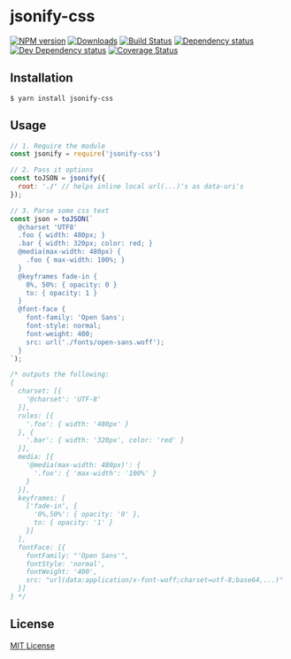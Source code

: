 # jsonify-css

[![NPM version][npm-image]][npm-url] [![Downloads][downloads-image]][npm-url] [![Build Status][travis-image]][travis-url] [![Dependency status][david-dm-image]][david-dm-url] [![Dev Dependency status][david-dm-dev-image]][david-dm-dev-url] [![Coverage Status][coveralls-image]][coveralls-url]

[npm-url]:https://npmjs.org/package/jsonify-css
[downloads-image]:http://img.shields.io/npm/dm/jsonify-css.svg
[npm-image]:http://img.shields.io/npm/v/jsonify-css.svg
[travis-url]:https://travis-ci.org/jozanza/jsonify-css
[travis-image]:http://img.shields.io/travis/jozanza/jsonify-css/master.svg
[david-dm-url]:https://david-dm.org/jozanza/jsonify-css
[david-dm-image]:https://img.shields.io/david/jozanza/jsonify-css.svg
[david-dm-dev-url]:https://david-dm.org/jozanza/jsonify-css#info=devDependencies
[david-dm-dev-image]:https://img.shields.io/david/dev/jozanza/jsonify-css.svg
[coveralls-image]:https://coveralls.io/repos/github/jozanza/jsonify-css/badge.svg?branch=master
[coveralls-url]:https://coveralls.io/github/jozanza/jsonify-css?branch=master

## Installation

`$ yarn install jsonify-css`

## Usage

```js
// 1. Require the module
const jsonify = require('jsonify-css')

// 2. Pass it options
const toJSON = jsonify({
  root: './' // helps inline local url(...)'s as data-uri's
});

// 3. Parse some css text
const json = toJSON(`
  @charset 'UTF8'
  .foo { width: 480px; }
  .bar { width: 320px; color: red; }
  @media(max-width: 480px) {
    .foo { max-width: 100%; }
  }
  @keyframes fade-in {
    0%, 50%: { opacity: 0 }
    to: { opacity: 1 }
  }
  @font-face {
    font-family: 'Open Sans';
    font-style: normal;
    font-weight: 400;
    src: url('./fonts/open-sans.woff');
  }
`);

/* outputs the following:
{
  charset: [{
    '@charset': 'UTF-8'
  }],
  rules: [{
    '.foo': { width: '480px' }
  }, {
    '.bar': { width: '320px', color: 'red' }
  }],
  media: [{
    '@media(max-width: 480px)': {
      '.foo': { 'max-width': '100%' }
    }
  }],
  keyframes: [
    ['fade-in', {
      '0%,50%': { opacity: '0' },
      to: { opacity: '1' }
    }]
  ],
  fontFace: [{
    fontFamily: "'Open Sans'",
    fontStyle: 'normal',
    fontWeight: '400',
    src: "url(data:application/x-font-woff;charset=utf-8;base64,...)"
  }]
} */
```

## License

[MIT License](http://opensource.org/licenses/MIT)
